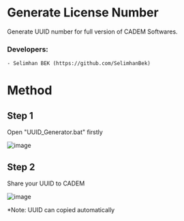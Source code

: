 # Generate License Number
Generate UUID number for full version of CADEM Softwares.

### Developers:
    - Selimhan BEK (https://github.com/SelimhanBek)

# Method
## Step 1
Open "UUID_Generator.bat" firstly 

![image](https://user-images.githubusercontent.com/76013120/102696338-a646de80-423e-11eb-9d4f-5254ef3b7d2a.png) 

## Step 2
Share your UUID to CADEM

![image](https://user-images.githubusercontent.com/76013120/102696424-3422c980-423f-11eb-9449-4cd573783a6e.png)

  *Note: UUID can copied automatically  
